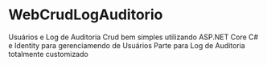 # WebCrudLogAuditorio
Usuários e Log de Auditoria
Crud bem simples utilizando ASP.NET Core C# e Identity para gerenciamendo de Usuários
Parte para  Log de Auditoria totalmente customizado
